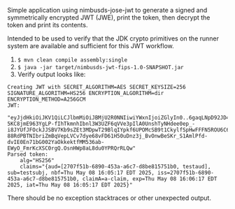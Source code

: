 Simple application using nimbusds-jose-jwt to generate a signed and symmetrically encrypted JWT (JWE), print the token, then decrypt the token and print its contents.

Intended to be used to verify that the JDK crypto primitives on the runner system are available and sufficient for this JWT workflow.

1. `$ mvn clean compile assembly:single`
2. `$ java -jar target/nimbusds-jwt-fips-1.0-SNAPSHOT.jar`
3. Verify output looks like:
```
Creating JWT with SECRET_ALGORITHM=AES SECRET_KEYSIZE=256 SIGNATURE_ALGORITHM=HS256 ENCRYPTION_ALGORITHM=dir ENCRYPTION_METHOD=A256GCM
JWT:
	"eyJjdHkiOiJKV1QiLCJlbmMiOiJBMjU2R0NNIiwiYWxnIjoiZGlyIn0..6gaqLNpD92JD48g9.BlfvwJCwljd-5KC8jmE963YgLP-fIhTkmnhIbnl3W3UZF6qVVe3pIlA0UnshTyNHdee0ep_-i8JYUfJFOckJJSBV7Kb9sZEt3MDpwT29BlqIYpkf6UPOMcSB9t1CkylfSpHwFFFN5ROU6C6kFJL61zNgmvAb8cDHpAiRvq47L6SwWHRwtGvMuLhn8HOWGBh7EcLsSeccK2MXIe_xudnFzPrjwwqap43LqfcY3_evgSL0Vll3_lj6Y6z5hxFs1ES_r01rGATXAc5fqw5AvPv1uYrf_lE2GenUL7WykQhwWYUr2uJn1MhpKFep2-88RdPBTNIbriZmBqVepLVCv7dye68vFD61H50uDnz3j_BvOnwBeSKr_S1AmlPfd-dvIE0En71bG002YaOkkektfMM536ab-EWyO_FmrKcXSC0rgQ.OsnHWp8aL8du0YPRQrRLQw"
Parsed token:
	alg="HS256"
	claims="{aud=[2707f51b-6890-453a-a6c7-d8be815751b0, testaud], sub=testsubj, nbf=Thu May 08 16:05:17 EDT 2025, iss=2707f51b-6890-453a-a6c7-d8be815751b0, claimA=a-claim, exp=Thu May 08 16:06:17 EDT 2025, iat=Thu May 08 16:05:17 EDT 2025}"
```

There should be no exception stacktraces or other unexpected output.
